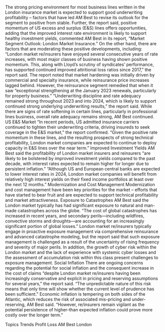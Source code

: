 The strong pricing environment for most business lines written in the London insurance market is expected to support good underwriting profitability – factors that have led AM Best to revise its outlook for the segment to positive from stable.
Further, the report said, positive momentum of US excess and surplus (E&S) lines offers opportunities, adding that the improved interest rate environment is likely to support healthy investment yields, commented AM Best in its report, “Market Segment Outlook: London Market Insurance.”
On the other hand, there are factors that are moderating these positive developments, including:
“London market re/insurers have enjoyed several consecutive years of rate increases, with most major classes of business having shown positive momentum. This, along with Lloyd’s scrutiny of syndicates’ performance, has supported continued improved attritional loss ratios since 2017,” the report said.
The report noted that market hardening was initially driven by commercial and specialty insurance, while reinsurance price increases lagged behind. However, the reinsurance segment remedied that when it saw “exceptional strengthening at the January 2023 renewals, particularly for property business.”
“Underwriting discipline and rate adequacy remained strong throughout 2023 and into 2024, which is likely to support continued strong underlying underwriting results,” the report said.
While there are signs of rate softening in certain lines, particularly in professional lines business, overall rate adequacy remains strong, AM Best continued.
US E&S Market
“In recent periods, US admitted insurance carriers continued to tighten their underwriting criteria, driving insureds to seek coverage in the E&S market,” the report confirmed. “Given the positive rate momentum in these lines, and the resulting prospects of strong technical profitability, London market companies are expected to continue to deploy capacity in E&S lines over the near term.”
Improved Investment Yields
AM Best said the profitability of London market insurers and reinsurers “are likely to be bolstered by improved investment yields compared to the past decade, with interest rates expected to remain higher for longer due to persistent inflation.”
“Although US and European central banks are expected to lower interest rates in 2024, London market companies will benefit from relatively high interest yields on their fixed income portfolios at least over the next 12 months.”
Modernization and Cost Management
Modernization and cost management have been key priorities for the market – efforts that have started to bear fruit and are expected to support technical profitability and market attractiveness.
Exposure to Catastrophes
AM Best said the London market typically has had significant exposure to natural and man-made catastrophes across the globe. “The cost of global catastrophes has increased in recent years, and secondary perils—including wildfires, convective storms and droughts—are accounting for an increasingly significant portion of global losses.”
London market re/insurers typically engage in proactive exposure management via comprehensive reinsurance and advanced catastrophe modeling, but the report said that such exposure management is challenged as a result of the uncertainty of rising frequency and severity of major perils.
In addition, the growth of cyber risk within the London market and the lack of experience with systemic cyber losses and the assessment of accumulation risk within this class present challenges to exposure management.
Social Inflation
There are ongoing concerns regarding the potential for social inflation and the consequent increase in the cost of claims “despite London market re/insurers having been increasingly conservative and explicit in pricing and reserving assumptions for several years,” the report said.
“The unpredictable nature of this risk means that only time will show whether the current level of prudence has been sufficient.”
Economic inflation is tempering on both sides of the Atlantic, which reduces the risk of associated mis-pricing and under-reserving, AM Best said. “However, re/insurers remain vigilant as the potential persistence of higher-than expected inflation could prove more costly over the longer term.”

Topics
Trends
Profit Loss
AM Best
London
